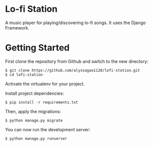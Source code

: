 # Lo-fi Station
A music player for playing/discovering lo-fi songs. It uses the Django Framework.


# Getting Started

First clone the repository from Github and switch to the new directory:

    $ git clone https://github.com/alyssagao1120/lofi-station.git
    $ cd lofi-station

Activate the virtualenv for your project.

Install project dependencies:

    $ pip install -r requirements.txt


Then, apply the migrations:

    $ python manage.py migrate


You can now run the development server:

    $ python manage.py runserver
